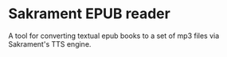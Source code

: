 # Sakrament EPUB reader

A tool for converting textual epub books to a set of mp3 files via Sakrament's TTS engine.
